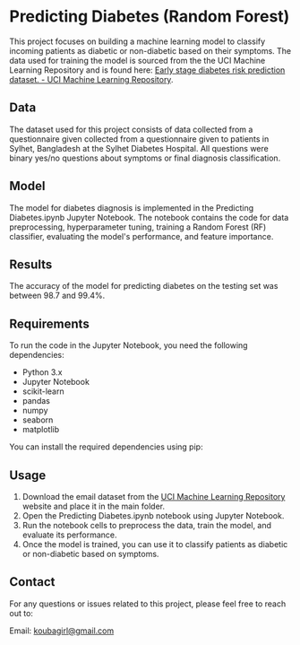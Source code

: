 # Predicting Diabetes (Random Forest)

This project focuses on building a machine learning model to classify incoming patients as diabetic or non-diabetic based on their symptoms. The data used for training the model is sourced from the the UCI Machine Learning Repository and is found here: [Early stage diabetes risk prediction dataset. - UCI Machine Learning Repository](https://archive.ics.uci.edu/dataset/529/early+stage+diabetes+risk+prediction+dataset).

## Data

The dataset used for this project consists of data collected from a questionnaire given collected from a questionnaire given to patients in Sylhet, Bangladesh at the Sylhet Diabetes Hospital. All questions were binary yes/no questions about symptoms or final diagnosis classification.

## Model

The model for diabetes diagnosis is implemented in the Predicting Diabetes.ipynb Jupyter Notebook. The notebook contains the code for data preprocessing, hyperparameter tuning, training a Random Forest (RF) classifier, evaluating the model's performance, and feature importance.

## Results

The accuracy of the model for predicting diabetes on the testing set was between 98.7 and 99.4%.

## Requirements

To run the code in the Jupyter Notebook, you need the following dependencies:

- Python 3.x
- Jupyter Notebook
- scikit-learn
- pandas
- numpy
- seaborn
- matplotlib

You can install the required dependencies using pip:

## Usage

1. Download the email dataset from the [UCI Machine Learning Repository](https://archive.ics.uci.edu/dataset/529/early+stage+diabetes+risk+prediction+dataset) website and place it in the main folder.
2. Open the Predicting Diabetes.ipynb notebook using Jupyter Notebook.
3. Run the notebook cells to preprocess the data, train the model, and evaluate its performance.
4. Once the model is trained, you can use it to classify patients as diabetic or non-diabetic based on symptoms.

## Contact

For any questions or issues related to this project, please feel free to reach out to:

Email: [koubagirl@gmail.com](mailto:koubagirl@gmail.com)
